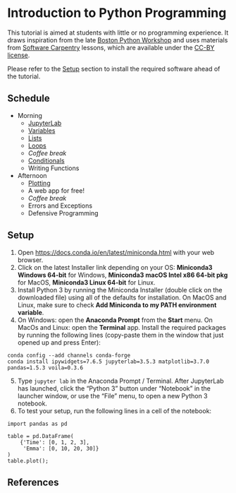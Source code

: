 # Introduction to Python Programming

This tutorial is aimed at students with little or no programming experience.
It draws inspiration from the late
[Boston Python Workshop](https://wiki.openhatch.org/wiki/Boston_Python_Workshop/1/)
and uses materials from [Software Carpentry](https://software-carpentry.org)
lessons, which are available under the
[CC-BY license](https://creativecommons.org/licenses/by/4.0/).

Please refer to the [Setup](#setup) section to install the required software ahead of the tutorial.

## Schedule

* Morning
  - [JupyterLab](./_episodes/00-run-quit.md)
  - [Variables](./_episodes/01-variables.md)
  - [Lists](./_episodes/02-lists.md)
  - [Loops](./_episodes/03-loops.md)
  - *Coffee break*
  - [Conditionals](./_episodes/04-conditionals.md)
  - Writing Functions
* Afternoon
  - [Plotting](./_episodes/06-plotting.md)
  - A web app for free!
  - *Coffee break*
  - Errors and Exceptions
  - Defensive Programming

## Setup

1. Open https://docs.conda.io/en/latest/miniconda.html with your web browser.
2. Click on the latest Installer link depending on your OS: **Miniconda3 Windows 64-bit** for Windows, **Miniconda3 macOS Intel x86 64-bit pkg** for MacOS, **Miniconda3 Linux 64-bit** for Linux.
3. Install Python 3 by running the Miniconda Installer (double click on the downloaded file) using all of the defaults for installation. On MacOS and Linux, make sure to check **Add Miniconda to my PATH environment variable**.
4. On Windows: open the **Anaconda Prompt** from the **Start** menu. On MacOs and Linux: open the **Terminal** app. Install the required packages by running the following lines (copy-paste them in the window that just opened up and press Enter):
```
conda config --add channels conda-forge
conda install ipywidgets=7.6.5 jupyterlab=3.5.3 matplotlib=3.7.0 pandas=1.5.3 voila=0.3.6
```
5. Type `jupyter lab` in the Anaconda Prompt / Terminal. After JupyterLab has launched, click the “Python 3” button under “Notebook” in the launcher window, or use the “File” menu, to open a new Python 3 notebook.
6. To test your setup, run the following lines in a cell of the notebook:
```
import pandas as pd                                                            
                                                                               
table = pd.DataFrame(
    {'Time': [0, 1, 2, 3],
     'Emma': [0, 10, 20, 30]}
)  
table.plot();
```
## References
